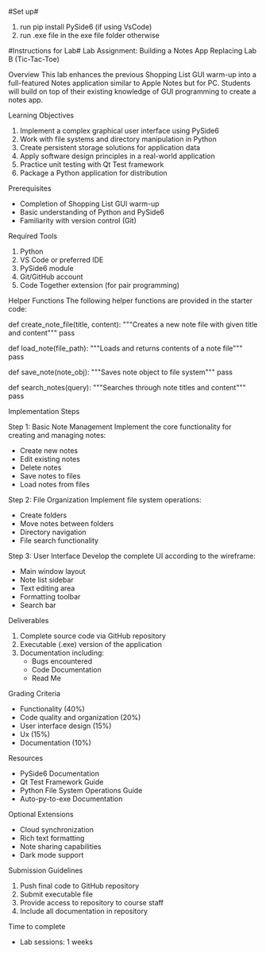 #Set up#
1. run pip install PySide6 (if using VsCode)
2. run .exe file in the exe file folder otherwise



#Instructions for Lab#
Lab Assignment: Building a Notes App
Replacing Lab B (Tic-Tac-Toe)

Overview
This lab enhances the previous Shopping List GUI warm-up into a full-featured Notes application similar to Apple Notes but for PC. 
Students will build on top of their existing knowledge of GUI programming to create a notes app.

Learning Objectives
1. Implement a complex graphical user interface using PySide6
2. Work with file systems and directory manipulation in Python
3. Create persistent storage solutions for application data
4. Apply software design principles in a real-world application
5. Practice unit testing with Qt Test framework
6. Package a Python application for distribution

Prerequisites
* Completion of Shopping List GUI warm-up
* Basic understanding of Python and PySide6
* Familiarity with version control (Git)

Required Tools
1. Python 
2. VS Code or preferred IDE
3. PySide6 module
4. Git/GitHub account
5. Code Together extension (for pair programming)

Helper Functions
The following helper functions are provided in the starter code:


def create_note_file(title, content):
    """Creates a new note file with given title and content"""
    pass

def load_note(file_path):
    """Loads and returns contents of a note file"""
    pass

def save_note(note_obj):
    """Saves note object to file system"""
    pass

def search_notes(query):
    """Searches through note titles and content"""
    pass


Implementation Steps

Step 1: Basic Note Management
Implement the core functionality for creating and managing notes:
* Create new notes
* Edit existing notes
* Delete notes
* Save notes to files
* Load notes from files

Step 2: File Organization
Implement file system operations:
* Create folders
* Move notes between folders
* Directory navigation
* File search functionality

Step 3: User Interface
Develop the complete UI according to the wireframe:
* Main window layout
* Note list sidebar
* Text editing area
* Formatting toolbar
* Search bar

Deliverables
1. Complete source code via GitHub repository
2. Executable (.exe) version of the application
4. Documentation including:
   * Bugs encountered
   * Code Documentation
   * Read Me

Grading Criteria
* Functionality (40%)
* Code quality and organization (20%)
* User interface design (15%)
* Ux (15%)
* Documentation (10%)

Resources
* PySide6 Documentation
* Qt Test Framework Guide
* Python File System Operations Guide
* Auto-py-to-exe Documentation

Optional Extensions
* Cloud synchronization
* Rich text formatting
* Note sharing capabilities
* Dark mode support

Submission Guidelines
1. Push final code to GitHub repository
2. Submit executable file
3. Provide access to repository to course staff
4. Include all documentation in repository

 Time to complete
* Lab sessions: 1 weeks
